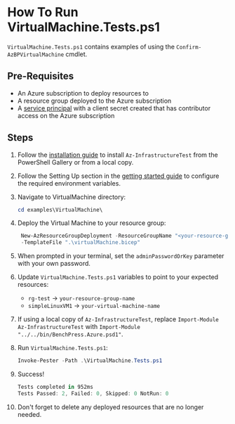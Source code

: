 # How To Run VirtualMachine.Tests.ps1

`VirtualMachine.Tests.ps1` contains examples of using the `Confirm-AzBPVirtualMachine` cmdlet.

## Pre-Requisites

- An Azure subscription to deploy resources to
- A resource group deployed to the Azure subscription
- A [service principal][1] with a client secret created that has contributor access on the Azure subscription

[1]: <https://learn.microsoft.com/en-us/azure/active-directory/develop/howto-create-service-principal-portal>

## Steps

1. Follow the [installation guide](../../docs/installation.md) to install `Az-InfrastructureTest` from the PowerShell
Gallery or from a local copy.
1. Follow the Setting Up section in the [getting started guide](../../docs/getting_started.md) to configure the
required environment variables.
1. Navigate to VirtualMachine directory:

   ```Powershell
   cd examples\VirtualMachine\
   ```

1. Deploy the Virtual Machine to your resource group:

   ```Powershell
    New-AzResourceGroupDeployment -ResourceGroupName "<your-resource-group-name>"`
    -TemplateFile ".\virtualMachine.bicep"
   ```

1. When prompted in your terminal, set the `adminPasswordOrKey` parameter with your own password.

1. Update `VirtualMachine.Tests.ps1` variables to point to your expected resources:

   - `rg-test` -> `your-resource-group-name`
   - `simpleLinuxVM1` -> `your-virtual-machine-name`

1. If using a local copy of `Az-InfrastructureTest`, replace `Import-Module Az-InfrastructureTest` with
`Import-Module "../../bin/BenchPress.Azure.psd1"`.

1. Run `VirtualMachine.Tests.ps1`:

   ```Powershell
   Invoke-Pester -Path .\VirtualMachine.Tests.ps1
   ```

1. Success!

   ```Powershell
   Tests completed in 952ms
   Tests Passed: 2, Failed: 0, Skipped: 0 NotRun: 0
   ```

1. Don't forget to delete any deployed resources that are no longer needed.
